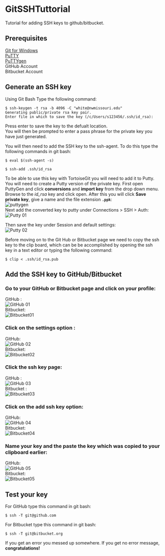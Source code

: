 # GitSSHTuttorial
Tutorial for adding SSH keys to github/bitbucket.

## Prerequisites
[Git for Windows](https://git-scm.com/downloads)  
[PuTTY](https://www.putty.org/)  
[PuTTYgen](http://www.puttygen.com/)  
GitHub Account  
Bitbucket Account  

## Generate an SSH key  

Using Git Bash Type the following command:

```
$ ssh-keygen -t rsa -b 4096 -C "white@nwmissouri.edu"
Generating public/private rsa key pair.
Enter file in which to save the key (/c/Users/s123456/.ssh/id_rsa):
```
Press enter to save the key to the defualt location.  
You will then be prompted to enter a pass phrase for the private key you have just generated.  

You will then need to add the SSH key to the ssh-agent. To do this type the following commands in git bash:  
```
$ eval $(ssh-agent -s)
```
```
$ ssh-add .ssh/id_rsa
```
To be able to use this key with TortoiseGit you will need to add it to Putty.  
You will need to create a Putty version of the private key. First open PuttyGen and click **conversions** and **import key** from the drop down menu. Browse to the _id_rsa_ key and click open. After this you will click **Save private key**, give a name and the file extension **`.ppk`**:  
![puttygen](img/puttygen.PNG)  
Next add the converted key to putty under Connections > SSH > Auth:  
![Putty 01](img/putty01.PNG)  

Then save the key under Session and default settings:  
![Putty 02](img/putty02.PNG)  

Before moving on to the Git Hub or Bitbucket page we need to copy the ssh key to the clip board, which can be be accomplished by opening the ssh key in a text editor or typing the following command:
```
$ clip < .ssh/id_rsa.pub
```
## Add the SSH key to GitHub/Bitbucket 

### Go to your GitHub or Bitbucket page and click on your profile:     
GitHub            :  
![GitHub 01](img/github01.png)  
Bitbucket:  
![Bitbucket01](img/bitbucket01.png)

### Click on the settings option           :  
GitHub:  
![GitHub 02](img/github02.png)  
Bitbucket:  
![Bitbucket02](img/bitbucket02.png)

### Click the ssh key page:  
GitHub :  
![GitHub 03](img/github03.png)  
Bitbucket :  
![Bitbucket03](img/bitbucket03.png)

### Click on the add ssh key option:  
GitHub:  
![GitHub 04](img/github04.png)  
Bitbucket:  
![Bitbucket04](img/bitbucket04.png)

### Name your key and the paste the key which was copied to your clipboard earlier:  
GitHub:  
![GitHub 05](img/github05.png)  
Bitbucket:  
![Bitbucket05](img/bitbucket05.png)

## Test your key

For GitHub type this command in git bash:  
```
$ ssh -T git@github.com
```

For Bitbucket type this command in git bash:  
```
$ ssh -T git@bitbucket.org
```

If you get an error you messed up somewhere. If you get no error message, **congratulations!**
 